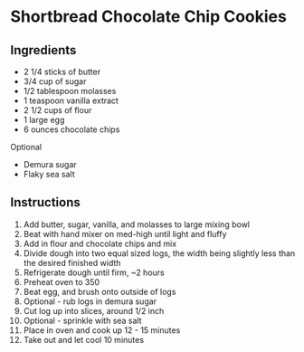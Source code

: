 # Shortbread Chocolate Chip Cookies

## Ingredients

- 2 1/4 sticks of butter
- 3/4 cup of sugar
- 1/2 tablespoon molasses
- 1 teaspoon vanilla extract
- 2 1/2 cups of flour
- 1 large egg
- 6 ounces chocolate chips

Optional

- Demura sugar
- Flaky sea salt

## Instructions

1. Add butter, sugar, vanilla, and molasses to large mixing bowl
2. Beat with hand mixer on med-high until light and fluffy
3. Add in flour and chocolate chips and mix
4. Divide dough into two equal sized logs, the width being slightly less than the desired finished width
5. Refrigerate dough until firm, ~2 hours
6. Preheat oven to 350
7. Beat egg, and brush onto outside of logs
8. Optional - rub logs in demura sugar
9. Cut log up into slices, around 1/2 inch
10. Optional - sprinkle with sea salt
11. Place in oven and cook up 12 - 15 minutes
12. Take out and let cool 10 minutes
